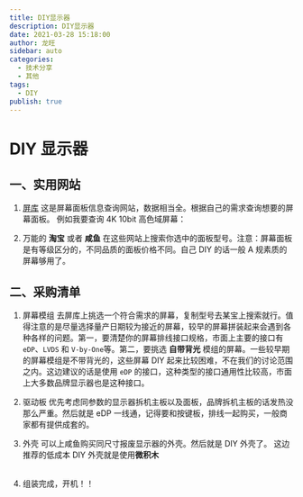 ```yaml
---
title: DIY显示器
description: DIY显示器
date: 2021-03-28 15:18:00
author: 龙旺
sidebar: auto
categories:
  - 技术分享
  - 其他
tags:
  - DIY
publish: true
---
```


# DIY 显示器

## 一、实用网站

1. [屏库](https://www.panelook.cn/)
   这是屏幕面板信息查询网站，数据相当全。根据自己的需求查询想要的屏幕面板。
   例如我要查询 4K 10bit 高色域屏幕：
   <img :src="$withBase('/assets/img/1.png')">

2. 万能的 **淘宝** 或者 **咸鱼**
   在这些网站上搜索你选中的面板型号。注意：屏幕面板是有等级区分的，不同品质的面板价格不同。自己 DIY 的话一般 A 规素质的屏幕够用了。

## 二、采购清单

1. 屏幕模组
   去屏库上挑选一个符合需求的屏幕，复制型号去某宝上搜索就行。值得注意的是尽量选择量产日期较为接近的屏幕，较早的屏幕拼装起来会遇到各种各样的问题。第一，要清楚你的屏幕排线接口规格，市面上主要的接口有 `eDP`、`LVDS` 和 `V-by-One`等。第二，要挑选 **自带背光** 模组的屏幕。一些较早期的屏幕模组是不带背光的，这些屏幕 DIY 起来比较困难，不在我们的讨论范围之内。这边建议的话是使用 `eDP` 的接口，这种类型的接口通用性比较高，市面上大多数品牌显示器也是这种接口。
2. 驱动板
   优先考虑同参数的显示器拆机主板以及面板，品牌拆机主板的话发热没那么严重。然后就是 eDP 一线通，记得要和按键板，排线一起购买，一般商家都有提供成套的。
   <img :src="$withBase('/assets/img/2.jpg')">

3. 外壳
   可以上咸鱼购买同尺寸报废显示器的外壳。然后就是 DIY 外壳了。
   这边推荐的低成本 DIY 外壳就是使用**微积木**
   <img :src="$withBase('/assets/img/3.jpg')" width='49%'>
   <img :src="$withBase('/assets/img/4.jpg')" width='49%'>

4. 组装完成，开机！！
